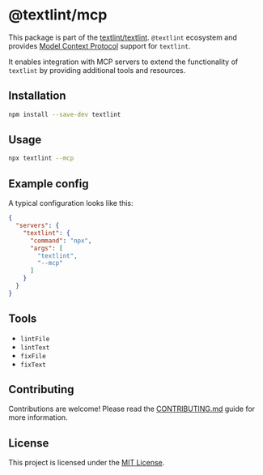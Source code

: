 # @textlint/mcp

This package is part of the [textlint/textlint](https://github.com/textlint/textlint).
`@textlint` ecosystem and provides [Model Context Protocol](https://modelcontextprotocol.io) support for `textlint`.

It enables integration with MCP servers to extend the functionality of `textlint` by providing additional tools and resources.

## Installation

```bash
npm install --save-dev textlint
```

## Usage

```bash
npx textlint --mcp
```

## Example config

A typical configuration looks like this:

```json
{
  "servers": {
    "textlint": {
      "command": "npx",
      "args": [
        "textlint",
        "--mcp"
      ]
    }
  }
}
```

## Tools

- `lintFile`
- `lintText`
- `fixFile`
- `fixText`

## Contributing

Contributions are welcome! Please read the [CONTRIBUTING.md](../../../docs/CONTRIBUTING.md) guide for more information.

## License

This project is licensed under the [MIT License](../../../LICENSE).
